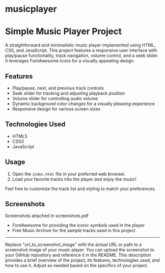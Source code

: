# musicplayer
# Simple Music Player Project

A straightforward and minimalistic music player implemented using HTML, CSS, and JavaScript. This project features a responsive user interface with play/pause functionality, track navigation, volume control, and a seek slider. It leverages FontAwesome icons for a visually appealing design.

## Features

- Play/pause, next, and previous track controls
- Seek slider for tracking and adjusting playback position
- Volume slider for controlling audio volume
- Dynamic background color changes for a visually pleasing experience
- Responsive design for various screen sizes

## Technologies Used

- HTML5
- CSS3
- JavaScript

## Usage

1. Open the `index.html` file in your preferred web browser.
2. Load your favorite tracks into the player and enjoy the music!

Feel free to customize the track list and styling to match your preferences.

## Screenshots
Screenshots attached in screenshots.pdf

- FontAwesome for providing the iconic symbols used in the player
- Free Music Archive for the sample tracks used in this project

---

Replace "url_to_screenshot_image" with the actual URL or path to a screenshot image of your music player. You can upload the screenshot to your GitHub repository and reference it in the README. This description provides a brief overview of the project, its features, technologies used, and how to use it. Adjust as needed based on the specifics of your project.
